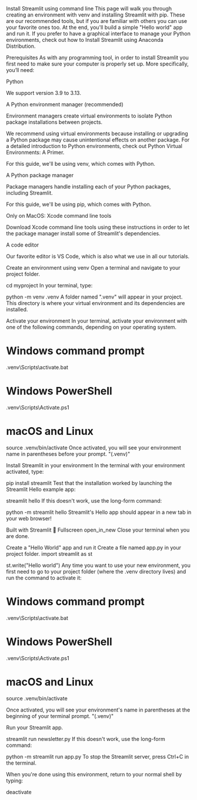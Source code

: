 Install Streamlit using command line
This page will walk you through creating an environment with venv and installing Streamlit with pip. These are our recommended tools, but if you are familiar with others you can use your favorite ones too. At the end, you'll build a simple "Hello world" app and run it. If you prefer to have a graphical interface to manage your Python environments, check out how to Install Streamlit using Anaconda Distribution.

Prerequisites
As with any programming tool, in order to install Streamlit you first need to make sure your computer is properly set up. More specifically, you’ll need:

Python

We support version 3.9 to 3.13.

A Python environment manager (recommended)

Environment managers create virtual environments to isolate Python package installations between projects.

We recommend using virtual environments because installing or upgrading a Python package may cause unintentional effects on another package. For a detailed introduction to Python environments, check out Python Virtual Environments: A Primer.

For this guide, we'll be using venv, which comes with Python.

A Python package manager

Package managers handle installing each of your Python packages, including Streamlit.

For this guide, we'll be using pip, which comes with Python.

Only on MacOS: Xcode command line tools

Download Xcode command line tools using these instructions in order to let the package manager install some of Streamlit's dependencies.

A code editor

Our favorite editor is VS Code, which is also what we use in all our tutorials.

Create an environment using venv
Open a terminal and navigate to your project folder.

cd myproject
In your terminal, type:

python -m venv .venv
A folder named ".venv" will appear in your project. This directory is where your virtual environment and its dependencies are installed.

Activate your environment
In your terminal, activate your environment with one of the following commands, depending on your operating system.

# Windows command prompt
.venv\Scripts\activate.bat

# Windows PowerShell
.venv\Scripts\Activate.ps1

# macOS and Linux
source .venv/bin/activate
Once activated, you will see your environment name in parentheses before your prompt. "(.venv)"

Install Streamlit in your environment
In the terminal with your environment activated, type:

pip install streamlit
Test that the installation worked by launching the Streamlit Hello example app:

streamlit hello
If this doesn't work, use the long-form command:

python -m streamlit hello
Streamlit's Hello app should appear in a new tab in your web browser!


Built with Streamlit 🎈
Fullscreen
open_in_new
Close your terminal when you are done.

Create a "Hello World" app and run it
Create a file named app.py in your project folder.
import streamlit as st

st.write("Hello world")
Any time you want to use your new environment, you first need to go to your project folder (where the .venv directory lives) and run the command to activate it:
# Windows command prompt
.venv\Scripts\activate.bat

# Windows PowerShell
.venv\Scripts\Activate.ps1

# macOS and Linux
source .venv/bin/activate

Once activated, you will see your environment's name in parentheses at the beginning of your terminal prompt. "(.venv)"

Run your Streamlit app.

streamlit run newsletter.py
If this doesn't work, use the long-form command:

python -m streamlit run app.py
To stop the Streamlit server, press Ctrl+C in the terminal.

When you're done using this environment, return to your normal shell by typing:

deactivate
